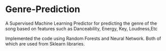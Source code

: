 # Genre-Prediction

A Supervised Machine Learning Predictor for predicting the genre of the song based on 
features such as Danceability, Energy, Key, Loudness,Etc

Implemented the code using Random Forests and Neural Network. 
Both of which are used from Sklearn libraries.
